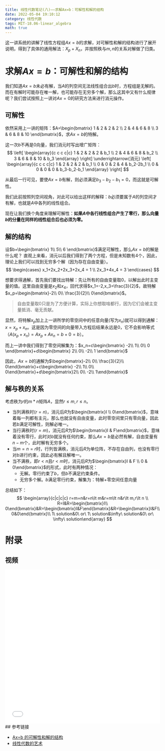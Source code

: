 ```yaml
---
title: 线性代数笔记(八)——求解Ax=b：可解性和解的结构
date: 2022-05-04 19:10:12
category: 线性代数
tags: MIT-18.06-linear_algebra
math: true
---
```


这一讲系统的讲解了线性方程组$Ax=b$的求解，对可解性和解的结构进行了展开说明，得到了具体的通用解法：$X_p+X_n$，并按照秩与$m,n$的关系对解做了归类。

# 求解$Ax=b$：可解性和解的结构
我们知道$Ax=b$未必有解，当$A$的列空间无法线性组合出$b$时，方程组是无解的。而在有解时可能存在唯一解，也可能存在无穷多个解，那么这其中又有什么规律呢？我们尝试按照上一讲对$Ax=0$的研究方法来进行消元操作。

## 可解性
依然采用上一讲的矩阵：$A=\begin{bmatrix}
1 & 2 & 2 & 2
\\ 2 & 4 & 6 & 8
\\ 3 & 6 & 8 & 10
\end{bmatrix}$，求$Ax=b$的特解。

这一次$b$不再是$0$向量，我们消元时写出增广矩阵：
$$
\left[
\begin{array}{c c c c|c}
1 & 2 & 2 & 2 & b_1 
\\ 2 & 4 & 6 & 8 & b_2 
\\ 3 & 6 & 8 & 10 & b_3 
\end{array}
\right]
\underrightarrow{消元}
\left[
\begin{array}{c c c c|c}
1 & 2 & 2 & 2 & b_1 
\\ 0 & 0 & 2 & 4 & b_2-2b_1 
\\ 0 & 0 & 0 & 0 & b_3-b_2-b_1 
\end{array}
\right]
$$

从最后一行可见，要使$Ax=b$有解，则必须满足$b_3-b_2-b_1=0$，而这就是可解性。

我们此前按照列空间视角，对此可以给出这样的解释：$b$必须要属于$A$的列空间才有解，也就是$A$中各列的线性组合。

现在让我们换个角度来理解可解性：**如果$A$中各行线性组合产生了零行，那么向量$b$的分量在同样的线性组合后也必须为零。**

## 解的结构
设$b=\begin{bmatrix}
1\\ 5\\ 6
\end{bmatrix}$满足可解性，那么$Ax=b$的解是什么呢？
直观上来看，消元以后我们得到了两个方程，但是未知数有4个，因此，理论上我们可以找到无穷多个解（因为存在自由变量）。
$$
\begin{cases}
x_1+2x_2+2x_3+2x_4 = 1 
\\ 2x_3+4x_4 = 3
\end{cases}
$$

想要求得通解，首先我们要找出特解：先让所有的自由变量取$0$，以解出此时主变量的值。这里自由变量是$x_2$和$x_4$，回代求得$x_1=-2,x_3=\frac{3}{2}$，故特解$x_p=\begin{bmatrix}-2\\ 0\\ \frac{3}{2}\\ 0\end{bmatrix}$。

> 自由变量取$0$只是为了方便计算，实际上你想取啥都行，因为它们会被主变量抵消、毫无贡献。

显然，将特解$x_p$加上上一讲所学的零空间中的任意向量(写为$x_n$)就可以得到通解：$x=x_p+x_n$。这是因为零空间的向量带入方程后结果永远是$0$，它不会影响等式（$A(x_p+x_n)=Ax_p+Ax_n=b+0=b$）。

而上一讲中我们得到了零空间解集为：$x_n=c\begin{bmatrix}
-2\\ 1\\ 0\\ 0
\end{bmatrix}+d\begin{bmatrix}
2\\ 0\\ -2\\ 1
\end{bmatrix}$

因此，$Ax=b$的通解为$\begin{bmatrix}-2\\ 0\\ \frac{3}{2}\\ 0\end{bmatrix}+c\begin{bmatrix}
-2\\ 1\\ 0\\ 0\end{bmatrix}+d\begin{bmatrix}2\\ 0\\ -2\\ 1\end{bmatrix}$

## 解与秩的关系
考虑秩为$r$的$m*n$矩阵$A$，显然$r\leq m, r\leq n$。

- 当列满秩时($r=n$)，消元后$R$为$\begin{bmatrix}I \\ 0\end{bmatrix}$，意味着每一列都有主元，那么也就没有自由变量，此时零空间里只有零向量，因此若$b$满足可解性，则解必唯一。
- 当行满秩时($r=m$)，消元后$R$为$\begin{bmatrix}I & F\end{bmatrix}$，意味着没有零行，此时对$b$就没有任何约束，那么$Ax=b$是必然有解，自由变量有$n-m$个，此时解有无穷多个。
- 当$m=n=r$时，行列皆满秩，消元后$R$为单位阵，不存在自由列，也没有零行对$b$进行约束，因此必有解且解唯一。
- 当不满秩，即$r<n$且$r<m$时，消元后$R$为$\begin{bmatrix}I & F \\ 0 & 0\end{bmatrix}$的形式，此时有两种情况：
  - 无解。零行约束了$b$，但$b$不满足约束条件。
  - 无穷多个解。$b$满足零行约束，解集为：特解+零空间任意向量

总结如下：
$$
\begin{array}{c|c|c|c}
r=m=n&r=n\lt m&r=m\lt n&r\lt m,r\lt n
\\ R=I&R=\begin{bmatrix}I\\ 0\end{bmatrix}&R=\begin{bmatrix}I&F\end{bmatrix}&R=\begin{bmatrix}I&F\\0&0\end{bmatrix}\\ 1\ solution&0\ or\ 1\ solution&\infty\ solution&0\ or\ \infty\ solution\end{array}
$$

# 附录
## 视频
<iframe src="//player.bilibili.com/player.html?aid=382989698&bvid=BV16Z4y1U7oU&cid=569898565&p=8&autoplay=0" scrolling="no" border="0" width="100%" height="500" frameborder="no" framespacing="0" allowfullscreen="true"> </iframe>
## 参考链接

- [Ax=b 的可解性和解的结构](https://github.com/MLNLP-World/MIT-Linear-Algebra-Notes/blob/master/%5B08%5D%20Ax%3Db%20%E7%9A%84%E5%8F%AF%E8%A7%A3%E6%80%A7%E5%92%8C%E8%A7%A3%E7%9A%84%E7%BB%93%E6%9E%84/%E7%BA%BF%E6%80%A7%E4%BB%A3%E6%95%B08.pdf)
- [线性代数的艺术](https://github.com/kf-liu/The-Art-of-Linear-Algebra-zh-CN)